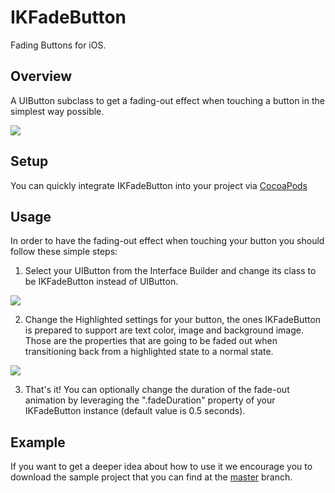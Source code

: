IKFadeButton
============
Fading Buttons for iOS.

Overview
--------
A UIButton subclass to get a fading-out effect when touching a button in the simplest way possible.

<img src="https://raw.githubusercontent.com/inaka/IKFadeButton/master/Images/FadeButton.gif"/>

Setup
-----
You can quickly integrate IKFadeButton into your project via [CocoaPods](http://cocoapods.org/)

Usage
-----
In order to have the fading-out effect when touching your button you should follow these simple steps:

1) Select your UIButton from the Interface Builder and change its class to be IKFadeButton instead of UIButton.

<img src="https://raw.githubusercontent.com/inaka/IKFadeButton/master/Images/Screenshot1.png"/>

2) Change the Highlighted settings for your button, the ones IKFadeButton is prepared to support are text color, image and background image. Those are the properties that are going to be faded out when transitioning back from a highlighted state to a normal state.

<img src="https://raw.githubusercontent.com/inaka/IKFadeButton/master/Images/Screenshot2.png"/> 

3) That's it! You can optionally change the duration of the fade-out animation by leveraging the ".fadeDuration" property of your IKFadeButton instance (default value is 0.5 seconds).

Example
-------
If you want to get a deeper idea about how to use it we encourage you to download the sample project that you can find at the [master](https://github.com/inaka/IKFadeButton) branch.
